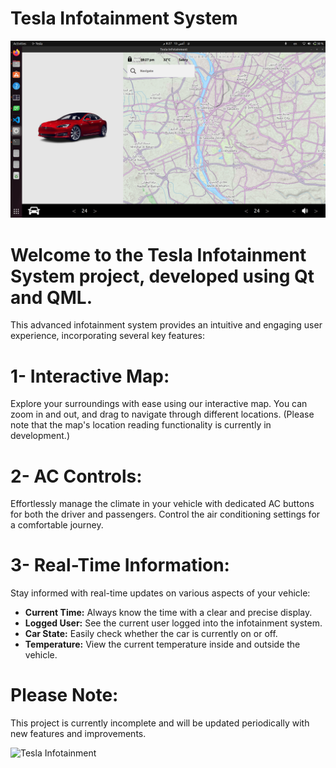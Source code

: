 # Tesla Infotainment System
![alt text](image.png)

# Welcome to the Tesla Infotainment System project, developed using Qt and QML. 

This advanced infotainment system provides an intuitive and engaging user experience, incorporating several key features:

# **1- Interactive Map:** 
Explore your surroundings with ease using our interactive map. You can zoom in and out, and drag to navigate through different locations. (Please note that the map's location reading functionality is currently in development.)

# **2- AC Controls:** 
Effortlessly manage the climate in your vehicle with dedicated AC buttons for both the driver and passengers. Control the air conditioning settings for a comfortable journey.

# **3- Real-Time Information:** 
Stay informed with real-time updates on various aspects of your vehicle:

- **Current Time:** Always know the time with a clear and precise display.
- **Logged User:** See the current user logged into the infotainment system.
- **Car State:** Easily check whether the car is currently on or off.
- **Temperature:** View the current temperature inside and outside the vehicle.

# **Please Note:** 
This project is currently incomplete and will be updated periodically with new features and improvements.

![Tesla Infotainment](https://github.com/asabry7/output_samples/blob/main/Tesla.gif)